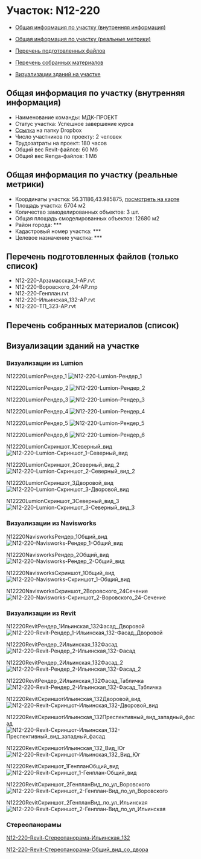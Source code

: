 # Участок: N12-220

* [Общая информация по участку (внутренняя информация)](#Chapter1)

* [Общая информация по участку (реальные метрики)](#Chapter2)

* [Перечень подготовленных файлов](#Chapter3)

* [Перечень собранных материалов](#Chapter4)

* [Визуализации зданий на участке](#Chapter6)

## <a id="Chapter1"></a> Общая информация по участку (внутренняя информация)
+ Наименование команды: МДК-ПРОЕКТ
+ Статус участка: Успешное завершение курса
+ [Ссылка](https://www.dropbox.com/sh/wvvgv1nw1iqred9/AAAn4WLvFk453xUSm3Xzpxzra/N12_220?dl=0) на папку Dropbox
+ Число участников по проекту: 2 человек
+ Трудозатраты на проект: 180 часов
+ Общий вес Revit-файлов: 60 Мб
+ Общий вес Renga-файлов: 1 Мб
## <a id="Chapter2"></a> Общая информация по участку (реальные метрики)
+ Координаты участка: 56.31186,43.985875, [посмотреть на карте](https://yandex.ru/maps/47/nizhny-novgorod/?ll=43.985875%2C56.31186&z=19)
+ Площадь участка: 6704 м2
+ Количество замоделированных объектов: 3 шт.
+ Общая площадь смоделированных объектов: 12680 м2
+ Район города: *** 
+ Кадастровый номер участка: *** 
+ Целевое назначение участка: *** 
## <a id="Chapter3"></a> Перечень подготовленных файлов (только список)
+ N12-220-Арзамасская_1-АР.rvt
+ N12-220-Воровского_24-АР.rnp
+ N12-220-Генплан.rvt
+ N12-220-Ильинская_132-АР.rvt
+ N12-220-ТП_323-АР.rvt
## <a id="Chapter4"></a> Перечень собранных материалов (список)
## <a id="Chapter6"></a> Визуализации зданий на участке
### Визуализации из Lumion
N12220LumionРендер_1
![N12-220-Lumion-Рендер_1](/Images/N12_220/N12-220-Lumion-Рендер_1_Compressed.jpg)

N12220LumionРендер_2
![N12-220-Lumion-Рендер_2](/Images/N12_220/N12-220-Lumion-Рендер_2_Compressed.jpg)

N12220LumionРендер_3
![N12-220-Lumion-Рендер_3](/Images/N12_220/N12-220-Lumion-Рендер_3_Compressed.jpg)

N12220LumionРендер_4
![N12-220-Lumion-Рендер_4](/Images/N12_220/N12-220-Lumion-Рендер_4_Compressed.jpg)

N12220LumionРендер_5
![N12-220-Lumion-Рендер_5](/Images/N12_220/N12-220-Lumion-Рендер_5_Compressed.jpg)

N12220LumionРендер_6
![N12-220-Lumion-Рендер_6](/Images/N12_220/N12-220-Lumion-Рендер_6_Compressed.jpg)

N12220LumionСкриншот_1Северный_вид
![N12-220-Lumion-Скриншот_1-Северный_вид](/Images/N12_220/N12-220-Lumion-Скриншот_1-Северный_вид_Compressed.jpg)

N12220LumionСкриншот_2Северный_вид_2
![N12-220-Lumion-Скриншот_2-Северный_вид_2](/Images/N12_220/N12-220-Lumion-Скриншот_2-Северный_вид_2_Compressed.jpg)

N12220LumionСкриншот_3Дворовой_вид
![N12-220-Lumion-Скриншот_3-Дворовой_вид](/Images/N12_220/N12-220-Lumion-Скриншот_3-Дворовой_вид_Compressed.jpg)

N12220LumionСкриншот_3Северный_вид_3
![N12-220-Lumion-Скриншот_3-Северный_вид_3](/Images/N12_220/N12-220-Lumion-Скриншот_3-Северный_вид_3_Compressed.jpg)

### Визуализации из Navisworks
N12220NavisworksРендер_1Общий_вид
![N12-220-Navisworks-Рендер_1-Общий_вид](/Images/N12_220/N12-220-Navisworks-Рендер_1-Общий_вид_Compressed.jpg)

N12220NavisworksРендер_2Общий_вид
![N12-220-Navisworks-Рендер_2-Общий_вид](/Images/N12_220/N12-220-Navisworks-Рендер_2-Общий_вид_Compressed.jpg)

N12220NavisworksСкриншот_1Общий_вид
![N12-220-Navisworks-Скриншот_1-Общий_вид](/Images/N12_220/N12-220-Navisworks-Скриншот_1-Общий_вид_Compressed.jpg)

N12220NavisworksСкриншот_2Воровского_24Сечение
![N12-220-Navisworks-Скриншот_2-Воровского_24-Сечение](/Images/N12_220/N12-220-Navisworks-Скриншот_2-Воровского_24-Сечение_Compressed.jpg)

### Визуализации из Revit
N12220RevitРендер_1Ильинская_132Фасад_Дворовой
![N12-220-Revit-Рендер_1-Ильинская_132-Фасад_Дворовой](/Images/N12_220/N12-220-Revit-Рендер_1-Ильинская_132-Фасад_Дворовой_Compressed.jpg)

N12220RevitРендер_2Ильинская_132Фасад
![N12-220-Revit-Рендер_2-Ильинская_132-Фасад](/Images/N12_220/N12-220-Revit-Рендер_2-Ильинская_132-Фасад_Compressed.jpg)

N12220RevitРендер_2Ильинская_132Фасад_2
![N12-220-Revit-Рендер_2-Ильинская_132-Фасад_2](/Images/N12_220/N12-220-Revit-Рендер_2-Ильинская_132-Фасад_2_Compressed.jpg)

N12220RevitРендер_2Ильинская_132Фасад_Табличка
![N12-220-Revit-Рендер_2-Ильинская_132-Фасад_Табличка](/Images/N12_220/N12-220-Revit-Рендер_2-Ильинская_132-Фасад_Табличка_Compressed.jpg)

N12220RevitСкриншотИльинская_132Дворовой_вид
![N12-220-Revit-Скриншот-Ильинская_132-Дворовой_вид](/Images/N12_220/N12-220-Revit-Скриншот-Ильинская_132-Дворовой_вид_Compressed.jpg)

N12220RevitСкриншотИльинская_132Преспективный_вид_западный_фасад
![N12-220-Revit-Скриншот-Ильинская_132-Преспективный_вид_западный_фасад](/Images/N12_220/N12-220-Revit-Скриншот-Ильинская_132-Преспективный_вид_западный_фасад_Compressed.jpg)

N12220RevitСкриншотИльинская_132_Вид_Юг
![N12-220-Revit-Скриншот-Ильинская_132_Вид_Юг](/Images/N12_220/N12-220-Revit-Скриншот-Ильинская_132_Вид_Юг_Compressed.jpg)

N12220RevitСкриншот_1ГенпланОбщий_вид
![N12-220-Revit-Скриншот_1-Генплан-Общий_вид](/Images/N12_220/N12-220-Revit-Скриншот_1-Генплан-Общий_вид_Compressed.jpg)

N12220RevitСкриншот_2ГенпланВид_по_ул_Воровского
![N12-220-Revit-Скриншот_2-Генплан-Вид_по_ул_Воровского](/Images/N12_220/N12-220-Revit-Скриншот_2-Генплан-Вид_по_ул_Воровского_Compressed.jpg)

N12220RevitСкриншот_2ГенпланВид_по_ул_Ильинская
![N12-220-Revit-Скриншот_2-Генплан-Вид_по_ул_Ильинская](/Images/N12_220/N12-220-Revit-Скриншот_2-Генплан-Вид_по_ул_Ильинская_Compressed.jpg)

### Стереопанорамы
[N12-220-Revit-Стереопанорама-Ильинская_132](https://pano.autodesk.com/pano.html?url=jpgs/6bb24429-ea15-486f-8d71-a050b4da9baa&version=2)

[N12-220-Revit-Стереопанорама-Общий_вид_со_двора](https://pano.autodesk.com/pano.html?url=jpgs/8faee602-eab0-4e68-83c0-b73bfe334c1d&version=2)

